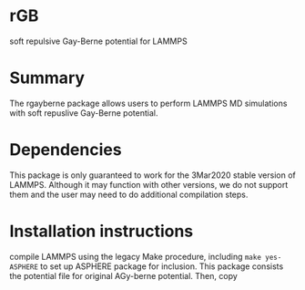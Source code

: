 # rGB
soft repulsive Gay-Berne potential for LAMMPS

# Summary

The rgayberne package allows users to perform LAMMPS MD simulations with soft repuslive Gay-Berne potential.

# Dependencies

This package is only guaranteed to work for the 3Mar2020 stable version of LAMMPS. Although it may function with other versions, we do not support them and the user may need to do additional compilation steps.

# Installation instructions

compile LAMMPS using the legacy Make procedure, including `make yes-ASPHERE` to set up ASPHERE package for inclusion. This package consists the potential file for original AGy-berne potential. Then, copy 
